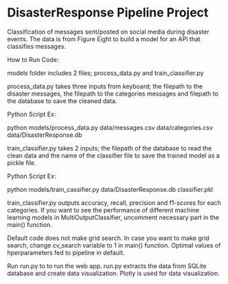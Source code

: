 # DisasterResponse Pipeline Project



Classification of messages sent/posted on social media during disaster events.
The data is from Figure Eight to build a model for an API that classifies 
messages.

How to Run Code:

models folder includes 2 files; process_data.py and train_classifier.py

process_data.py takes three inputs from keyboard; the filepath to the disaster
messages, the filepath to the categories messages and filepath to the database
to save the cleaned data. 

Python Script Ex: 

python models/process_data.py data/messages.csv data/categories.csv 
data/DisasterResponse.db

train_classifier.py takes 2 inputs; the filepath of the database to read the 
clean data and the name of the classifier file to save the trained model as a 
pickle file.

Python Script Ex: 

python models/train_cassifier.py data/DisasterResponse.db classifier.pkl


train_classifier.py outputs accuracy, recall, precision and f1-scores for each
categories. If you want to see the performance of different machine learning 
models in MultiOutputClassifier, uncomment necessary part in the main()
function. 

Default code does not make grid search. In case you want to make 
grid search, change cv_search variable to 1 in main() function. Optimal values 
of hperparameters fed to pipeline in default.

Run run.py to to run the web app. run.py extracts the data from SQLite 
database and create data visualization. Plotly is used for data visualization.








